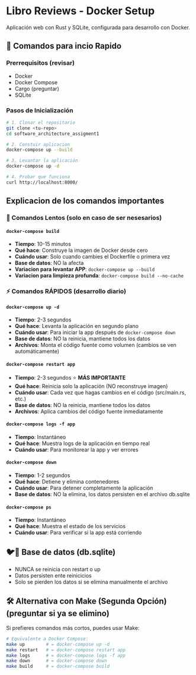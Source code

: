 # Libro Reviews - Docker Setup

Aplicación web con Rust y SQLite, configurada para desarrollo con Docker.

## 🚀 Comandos para incio Rapido

### Prerrequisitos (revisar)
- Docker
- Docker Compose
- Cargo (preguntar)
- SQLite

### Pasos de Inicialización
```bash
# 1. Clonar el repositorio
git clone <tu-repo>
cd software_architecture_assigment1

# 2. Constuir aplicacion
docker-compose up --build

# 3. Levantar la aplicación
docker-compose up -d

# 4. Probar que funciona
curl http://localhost:8000/
```

## Explicacion de los comandos importantes

### 🐢 Comandos Lentos (solo en caso de ser nesesarios)

#### `docker-compose build`

- **Tiempo**: 10-15 minutos
- **Qué hace**: Construye la imagen de Docker desde cero
- **Cuándo usar**: Solo cuando cambies el Dockerfile o primera vez
- **Base de datos**: NO la afecta
- **Variacion para levantar APP**: `docker-compose up --build`
- **Variacion para limpieza profunda**: `docker-compose build --no-cache`

### ⚡ Comandos RÁPIDOS (desarrollo diario)

#### `docker-compose up -d`
- **Tiempo**: 2-3 segundos
- **Qué hace**: Levanta la aplicación en segundo plano
- **Cuándo usar**: Para iniciar la app después de `docker-compose down`
- **Base de datos**: NO la reinicia, mantiene todos los datos
- **Archivos**: Monta el código fuente como volumen (cambios se ven automáticamente)

#### `docker-compose restart app`
- **Tiempo**: 2-3 segundos ⭐ **MÁS IMPORTANTE**
- **Qué hace**: Reinicia solo la aplicación (NO reconstruye imagen)
- **Cuándo usar**: Cada vez que hagas cambios en el código (src/main.rs, etc.)
- **Base de datos**: NO la reinicia, mantiene todos los datos
- **Archivos**: Aplica cambios del código fuente inmediatamente

#### `docker-compose logs -f app`
- **Tiempo**: Instantáneo
- **Qué hace**: Muestra logs de la aplicación en tiempo real
- **Cuándo usar**: Para monitorear la app y ver errores

#### `docker-compose down`
- **Tiempo**: 1-2 segundos
- **Qué hace**: Detiene y elimina contenedores
- **Cuándo usar**: Para detener completamente la aplicación
- **Base de datos**: NO la elimina, los datos persisten en el archivo db.sqlite

#### `docker-compose ps`
- **Tiempo**: Instantáneo
- **Qué hace**: Muestra el estado de los servicios
- **Cuándo usar**: Para verificar si la app está corriendo




## 🐦📁 Base de datos (db.sqlite)

- NUNCA se reinicia con restart o up
- Datos persisten ente reinicicios
- Solo se pierden los datos si se elimina manualmente el archivo 





## 🛠️ Alternativa con Make (Segunda Opción) (preguntar si ya se elimino)

Si prefieres comandos más cortos, puedes usar Make:

```bash
# Equivalente a Docker Compose:
make up        # = docker-compose up -d
make restart   # = docker-compose restart app
make logs      # = docker-compose logs -f app
make down      # = docker-compose down
make build     # = docker-compose build
```

